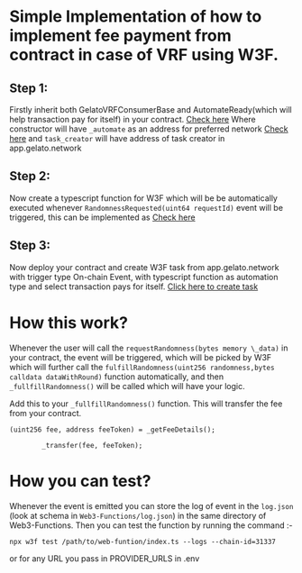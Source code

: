 # Simple Implementation of how to implement fee payment from contract in case of VRF using W3F.

## Step 1:

Firstly inherit both GelatoVRFConsumerBase and AutomateReady(which will help transaction pay for itself) in your contract.
[Check here](https://github.com/HiteshMittal07/Gelato_VRF_W3F/blob/main/contracts/SimpleContract.sol)
Where constructor will have `_automate` as an address for preferred network [Check here](https://docs.gelato.network/web3-services/web3-functions/contract-addresses)
and `task_creator` will have address of task creator in app.gelato.network

## Step 2:

Now create a typescript function for W3F which will be be automatically executed whenever `RandomnessRequested(uint64 requestId)` event will be triggered, this can be implemented as [Check here](https://github.com/HiteshMittal07/Gelato_VRF_W3F/blob/main/Web3-Functions/index.ts)

## Step 3:

Now deploy your contract and create W3F task from app.gelato.network with trigger type On-chain Event, with typescript function as automation type and select transaction pays for itself. [Click here to create task](https://app.gelato.network/functions/create)

# How this work?

Whenever the user will call the `requestRandomness(bytes memory \_data)` in your contract, the event will be triggered, which will be picked by W3F which will further call the `fulfillRandomness(uint256 randomness,bytes calldata dataWithRound)` function automatically, and then `_fullfillRandomness()` will be called which will have your logic.

Add this to your `_fullfillRandomness()` function. This will transfer the fee from your contract.

```
(uint256 fee, address feeToken) = _getFeeDetails();

        _transfer(fee, feeToken);
```

# How you can test?

Whenever the event is emitted you can store the log of event in the `log.json` (look at schema in `Web3-Functions/log.json`) in the same directory of Web3-Functions.
Then you can test the function by running the command :-

`npx w3f test /path/to/web-funtion/index.ts --logs --chain-id=31337`

or for any URL you pass in PROVIDER_URLS in .env
